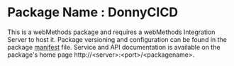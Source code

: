 # Package Name : DonnyCICD
This is a webMethods package and requires a webMethods Integration Server to host it. Package versioning and configuration can be found in the package [manifest](./DonnyCICD/manifest.v3) file. Service and API documentation is available on the package's home page http://&lt;server&gt;:&lt;port&gt;/&lt;packagename>.